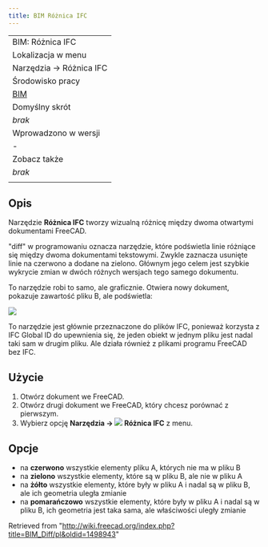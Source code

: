 ```yaml
---
title: BIM Różnica IFC
---
```


|                                             |
| ------------------------------------------- |
| BIM: Różnica IFC                            |
| Lokalizacja w menu                          |
| Narzędzia → Różnica IFC                     |
| Środowisko pracy                            |
| [BIM](/BIM_Workbench/pl "BIM Workbench/pl") |
| Domyślny skrót                              |
| _brak_                                      |
| Wprowadzono w wersji                        |
| -                                           |
| Zobacz także                                |
| _brak_                                      |
|                                             |

## Opis

Narzędzie **Różnica IFC** tworzy wizualną różnicę między dwoma otwartymi dokumentami FreeCAD.

"diff" w programowaniu oznacza narzędzie, które podświetla linie różniące się między dwoma dokumentami tekstowymi. Zwykle zaznacza usunięte linie na czerwono a dodane na zielono. Głównym jego celem jest szybkie wykrycie zmian w dwóch różnych wersjach tego samego dokumentu.

To narzędzie robi to samo, ale graficznie. Otwiera nowy dokument, pokazuje zawartość pliku B, ale podświetla:

![](/images/BIM_Diff_example.jpg)

To narzędzie jest głównie przeznaczone do plików IFC, ponieważ korzysta z IFC Global ID do upewnienia się, że jeden obiekt w jednym pliku jest nadal taki sam w drugim pliku. Ale działa również z plikami programu FreeCAD bez IFC.

## Użycie

1. Otwórz dokument we FreeCAD.
2. Otwórz drugi dokument we FreeCAD, który chcesz porównać z pierwszym.
3. Wybierz opcję **Narzędzia → ![](/images/BIM_Diff.svg) Różnica IFC** z menu.

## Opcje

- na **czerwono** wszystkie elementy pliku A, których nie ma w pliku B
- na **zielono** wszystkie elementy, które są w pliku B, ale nie w pliku A
- na **żółto** wszystkie elementy, które były w pliku A i nadal są w pliku B, ale ich geometria uległa zmianie
- na **pomarańczowo** wszystkie elementy, które były w pliku A i nadal są w pliku B, ich geometria jest taka sama, ale właściwości uległy zmianie

Retrieved from "<http://wiki.freecad.org/index.php?title=BIM_Diff/pl&oldid=1498943>"
